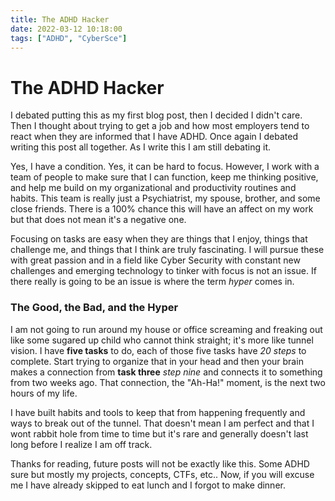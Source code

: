 ```yaml
---
title: The ADHD Hacker
date: 2022-03-12 10:18:00
tags: ["ADHD", "CyberSce"]
---
```


# The ADHD Hacker
I debated putting this as my first blog post, then I decided I didn't care. Then I thought about trying to get a job and how most employers tend to react when they are informed that I have ADHD. Once again I debated writing this post all together. As I write this I am still debating it. 

Yes, I have a condition. Yes, it can be hard to focus. However, I work with a team of people to make sure that I can function, keep me thinking positive, and help me build on my organizational and productivity routines and habits. This team is really just a Psychiatrist, my spouse, brother, and some close friends. There is a 100% chance this will have an affect on my work but that does not mean it's a negative one. 

Focusing on tasks are easy when they are things that I enjoy, things that challenge me, and things that I think are truly fascinating. I will pursue these with great passion and in a field like Cyber Security with constant new challenges and emerging technology to tinker with focus is not an issue. If there really is going to be an issue is where the term *hyper* comes in. 

### The Good, the Bad, and the Hyper

I am not going to run around my house or office screaming and freaking out like some sugared up child who cannot think straight; it's more like tunnel vision. I have **five tasks** to do, each of those five tasks have *20 steps* to complete. Start trying to organize that in your head and then your brain makes a connection from **task three** *step nine* and connects it to something from two weeks ago. That connection, the "Ah-Ha!" moment, is the next two hours of my life. 

I have built habits and tools to keep that from happening frequently and ways to break out of the tunnel. That doesn't mean I am perfect and that I wont rabbit hole from time to time but it's rare and generally doesn't last long before I realize I am off track. 

Thanks for reading, future posts will not be exactly like this. Some ADHD sure but mostly my projects, concepts, CTFs, etc.. Now, if you will excuse me I have already skipped to eat lunch and I forgot to make dinner. 